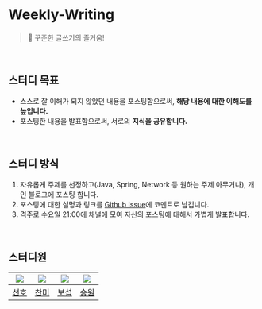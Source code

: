 # Weekly-Writing

> 📝 꾸준한 글쓰기의 즐거움!

<br>

## 스터디 목표 

- 스스로 잘 이해가 되지 않았던 내용을 포스팅함으로써, **해당 내용에 대한 이해도를 높입니다.** 
- 포스팅한 내용을 발표함으로써, 서로의 **지식을 공유합니다.** 

<br>

## 스터디 방식 

1. 자유롭게 주제를 선정하고(Java, Spring, Network 등 원하는 주제 아무거나), 개인 블로그에 포스팅 합니다. 
2. 포스팅에 대한 설명과 링크를 [Github Issue](https://github.com/Study-Steady/Weekly-Writing/issues)에 코멘트로 남깁니다.
2. 격주로 수요일 21:00에 채널에 모여 자신의 포스팅에 대해서 가볍게 발표합니다.  

<br>

## 스터디원 

| ![](https://github.com/haero77.png?size=80) | ![](https://github.com/tinajeong.png?size=80) | ![](https://github.com/boompatron.png?size=80) | ![](https://github.com/goseungwon.png?size=80) |
|:-------------------------------------------:|:---------------------------------------------:|:----------------------------------------------:|:----------------------------------------------:|
|     [선호](https://github.com/haero77)      |      [찬미](https://github.com/tinajeong)       |      [보섭](https://github.com/boompatron)       |      [승원](https://github.com/goseungwon)       |


